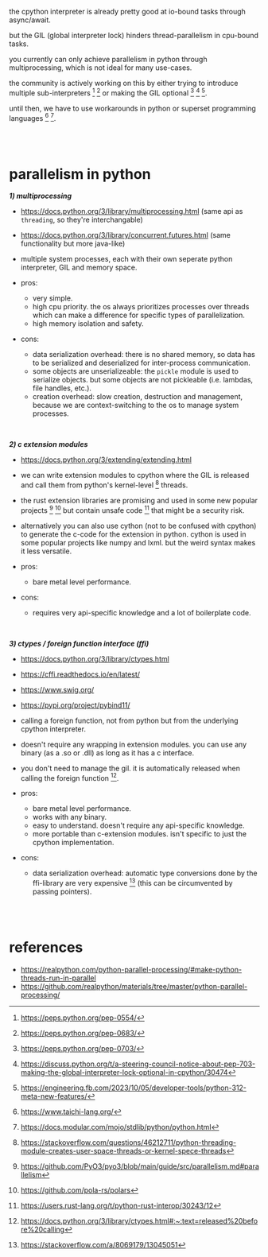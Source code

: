 the cpython interpreter is already pretty good at io-bound tasks through async/await.

but the GIL (global interpreter lock) hinders thread-parallelism in cpu-bound tasks.

you currently can only achieve parallelism in python through multiprocessing, which is not ideal for many use-cases.

the community is actively working on this by either trying to introduce multiple sub-interpreters [^subint1] [^subint2] or making the GIL optional [^nogil1] [^nogil2] [^nogil3].

until then, we have to use workarounds in python or superset programming languages [^superset1] [^superset2].

<br><br>

# parallelism in python

**_1) multiprocessing_**

- https://docs.python.org/3/library/multiprocessing.html (same api as `threading`, so they're interchangable)
- https://docs.python.org/3/library/concurrent.futures.html (same functionality but more java-like)

- multiple system processes, each with their own seperate python interpreter, GIL and memory space.

- pros:
     - very simple.
     - high cpu priority. the os always prioritizes processes over threads which can make a difference for specific types of parallelization.
     - high memory isolation and safety.
- cons:
     - data serialization overhead: there is no shared memory, so data has to be serialized and deserialized for inter-process communication.
     - some objects are unserializeable: the `pickle` module is used to serialize objects. but some objects are not pickleable (i.e. lambdas, file handles, etc.).
     - creation overhead: slow creation, destruction and management, because we are context-switching to the os to manage system processes.

<br>

**_2) c extension modules_**

- https://docs.python.org/3/extending/extending.html

- we can write extension modules to cpython where the GIL is released and call them from python's kernel-level [^thread] threads.
- the rust extension libraries are promising and used in some new popular projects [^rust1] [^rust2] but contain unsafe code [^rustunsafe] that might be a security risk.
- alternatively you can also use cython (not to be confused with cpython) to generate the c-code for the extension in python. cython is used in some popular projects like numpy and lxml. but the weird syntax makes it less versatile.

- pros:
     - bare metal level performance.
- cons:
     - requires very api-specific knowledge and a lot of boilerplate code.

<br>

**_3) ctypes / foreign function interface (ffi)_**

- https://docs.python.org/3/library/ctypes.html
- https://cffi.readthedocs.io/en/latest/
- https://www.swig.org/
- https://pypi.org/project/pybind11/

- calling a foreign function, not from python but from the underlying cpython interpreter.
- doesn't require any wrapping in extension modules. you can use any binary (as a .so or .dll) as long as it has a c interface.
- you don't need to manage the gil. it is automatically released when calling the foreign function [^release].

- pros:
     - bare metal level performance.
     - works with any binary.
     - easy to understand. doesn't require any api-specific knowledge.
     - more portable than c-extension modules. isn't specific to just the cpython implementation.
- cons:
     - data serialization overhead: automatic type conversions done by the ffi-library are very expensive [^ctypebad] (this can be circumvented by passing pointers).

<br><br>

# references

- https://realpython.com/python-parallel-processing/#make-python-threads-run-in-parallel
- https://github.com/realpython/materials/tree/master/python-parallel-processing/

[^subint1]: https://peps.python.org/pep-0554/
[^subint2]: https://peps.python.org/pep-0683/
[^nogil1]: https://peps.python.org/pep-0703/
[^nogil2]: https://discuss.python.org/t/a-steering-council-notice-about-pep-703-making-the-global-interpreter-lock-optional-in-cpython/30474
[^nogil3]: https://engineering.fb.com/2023/10/05/developer-tools/python-312-meta-new-features/
[^superset1]: https://www.taichi-lang.org/
[^superset2]: https://docs.modular.com/mojo/stdlib/python/python.html
[^thread]: https://stackoverflow.com/questions/46212711/python-threading-module-creates-user-space-threads-or-kernel-spece-threads
[^rust1]: https://github.com/PyO3/pyo3/blob/main/guide/src/parallelism.md#parallelism
[^rust2]: https://github.com/pola-rs/polars
[^rustunsafe]: https://users.rust-lang.org/t/python-rust-interop/30243/12
[^release]: https://docs.python.org/3/library/ctypes.html#:~:text=released%20before%20calling
[^ctypebad]: https://stackoverflow.com/a/8069179/13045051
